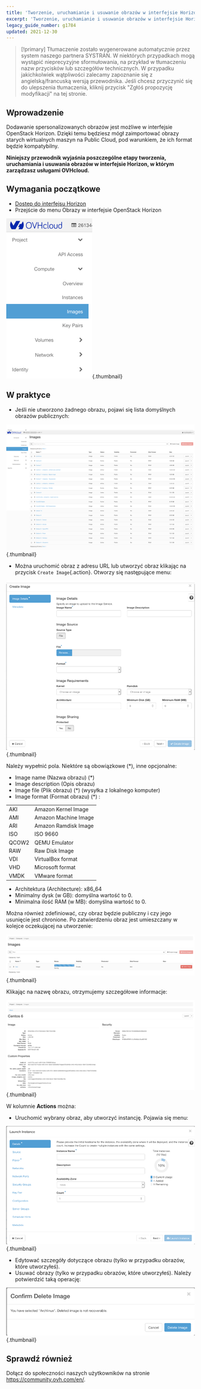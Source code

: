 ```yaml
---
title: 'Tworzenie, uruchamianie i usuwanie obrazów w interfejsie Horizon'
excerpt: 'Tworzenie, uruchamianie i usuwanie obrazów w interfejsie Horizon'
legacy_guide_number: g1784
updated: 2021-12-30
---
```


> [!primary]
> Tłumaczenie zostało wygenerowane automatycznie przez system naszego partnera SYSTRAN. W niektórych przypadkach mogą wystąpić nieprecyzyjne sformułowania, na przykład w tłumaczeniu nazw przycisków lub szczegółów technicznych. W przypadku jakichkolwiek wątpliwości zalecamy zapoznanie się z angielską/francuską wersją przewodnika. Jeśli chcesz przyczynić się do ulepszenia tłumaczenia, kliknij przycisk "Zgłóś propozycję modyfikacji" na tej stronie.
>

## Wprowadzenie

Dodawanie spersonalizowanych obrazów jest możliwe w interfejsie OpenStack Horizon. Dzięki temu będziesz mógł zaimportować obrazy starych wirtualnych maszyn na Public Cloud, pod warunkiem, że ich format będzie kompatybilny. 

**Niniejszy przewodnik wyjaśnia poszczególne etapy tworzenia, uruchamiania i usuwania obrazów w interfejsie Horizon, w którym zarządzasz usługami OVHcloud.**

## Wymagania początkowe

- [Dostep do interfejsu Horizon](/pages/public_cloud/compute/introducing_horizon)
- Przejście do menu Obrazy w interfejsie OpenStack Horizon

![public-cloud](images/horizon_menu.png){.thumbnail}

## W praktyce

- Jeśli nie utworzono żadnego obrazu, pojawi się lista domyślnych obrazów publicznych:

![public-cloud](images/horizon_images.png){.thumbnail}

- Można uruchomić obraz z adresu URL lub utworzyć obraz klikając na przycisk `Create Image`{.action}. Otworzy się następujące menu:

![public-cloud](images/horizon_create_image.png){.thumbnail}

Należy wypełnić pola. Niektóre są obowiązkowe (*), inne opcjonalne:

- Image name (Nazwa obrazu) (*)
- Image description (Opis obrazu)
- Image file (Plik obrazu) (*) (wysyłka z lokalnego komputer)
- Image format (Format obrazu) (*) :

|||
|---|---|
|AKI|Amazon Kernel Image|
|AMI|Amazon Machine Image|
|ARI|Amazon Ramdisk Image|
|ISO|ISO 9660|
|QCOW2|QEMU Emulator|
|RAW|Raw Disk Image|
|VDI|VirtualBox format|
|VHD|Microsoft format|
|VMDK|VMware format|

- Architektura (Architecture): x86_64
- Minimalny dysk (w GB): domyślna wartość to 0.
- Minimalna ilość RAM (w MB): domyślna wartość to 0.

Można również zdefiniować, czy obraz będzie publiczny i czy jego usunięcie jest chronione.
Po zatwierdzeniu obraz jest umieszczany w kolejce oczekującej na utworzenie:

![public-cloud](images/horizon_image_saving.png){.thumbnail}

Klikając na nazwę obrazu, otrzymujemy szczegółowe informacje:

![public-cloud](images/horizon_image_details.png){.thumbnail}

W kolumnie **Actions** można:

- Uruchomić wybrany obraz, aby utworzyć instancję. Pojawia się menu:

![public-cloud](images/horizon_launch_image.png){.thumbnail}

- Edytować szczegóły dotyczące obrazu (tylko w przypadku obrazów, które utworzyłeś).
- Usuwać obrazy (tylko w przypadku obrazów, które utworzyłeś). Należy potwierdzić taką operację:

![public-cloud](images/horizon_delete_image.png){.thumbnail}

## Sprawdź również
 
Dołącz do społeczności naszych użytkowników na stronie <https://community.ovh.com/en/>.